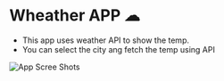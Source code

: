 
# Wheather APP ☁

- This app uses weather API to show the temp.
- You can select the city ang fetch the temp using API

![App Scree Shots](blob:https://web.whatsapp.com/ac511282-e780-4724-868c-0af69549d0ad)
